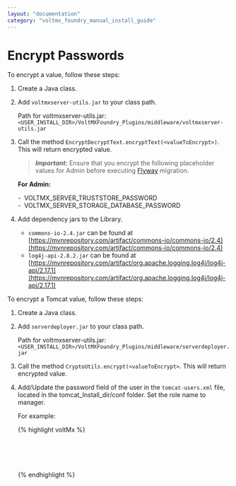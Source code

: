 ```yaml
---
layout: "documentation"
category: "voltmx_foundry_manual_install_guide"
---
```

                            

Encrypt Passwords
=================

To encrypt a value, follow these steps:

1.  Create a Java class.
2.  Add `voltmxserver-utils.jar` to your class path.  
    
    Path for voltmxserver-utils.jar: `<USER_INSTALL_DIR>/VoltMXFoundry_Plugins/middleware/voltmxserver-utils.jar`
    
3.  Call the method `EncryptDecryptText.encryptText(<valueToEncrypt>)`. This will return encrypted value.
    
    > **_Important:_** Ensure that you encrypt the following placeholder values for Admin before executing [Flyway](FlywayNew.html) migration.  
      
    **For Admin:**  
      
    \-  VOLTMX\_SERVER\_TRUSTSTORE\_PASSWORD  
    \-  VOLTMX\_SERVER\_STORAGE\_DATABASE\_PASSWORD  
    
4.  Add dependency jars to the Library.
    *   `commons-io-2.4.jar` can be found at [https://mvnrepository.com/artifact/commons-io/commons-io/2.4](https://mvnrepository.com/artifact/commons-io/commons-io/2.4)
    *   `log4j-api-2.8.2.jar` can be found at [https://mvnrepository.com/artifact/org.apache.logging.log4j/log4j-api/2.17.1](https://mvnrepository.com/artifact/org.apache.logging.log4j/log4j-api/2.17.1)

To encrypt a Tomcat value, follow these steps:

1.  Create a Java class.
2.  Add `serverdeployer.jar` to your class path.  
    
    Path for voltmxserver-utils.jar: `<USER_INSTALL_DIR>/VoltMXFoundry_Plugins/middleware/serverdeployer.jar`
    
3.  Call the method `CryptoUtils.encrypt(<valueToEncrypt>`. This will return encrypted value.
4.  Add/Update the password field of the user in the `tomcat-users.xml` file, located in the tomcat\_Install\_dir/conf folder. Set the role name to manager.
    
    For example:
    
    {% highlight voltMx %}<user name="manager" password="7fd20649-e534-4915-b4c5-d8e1a2cbb579" roles="admin-gui,manager-gui,manager-script,manager-jmx,manager-status"/>  
    <role rolename="admin-gui"/>  
    <role rolename="manager-gui"/>  
    <role rolename="manager-script"/>  
    <role rolename="manager-jmx"/>  
    <role rolename="manager-status"/>  
    <role rolename="manager"/>
    {% endhighlight %}
